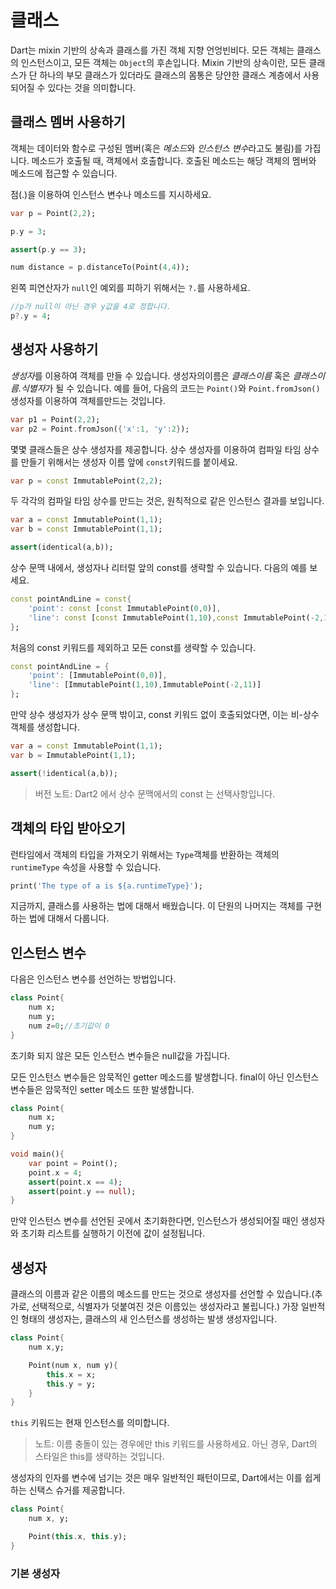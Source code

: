 # 클래스

Dart는 mixin 기반의 상속과 클래스를 가진 객체 지향 언엉빈비다. 모든 객체는 클래스의 인스턴스이고, 모든 객체는 `Object`의 후손입니다. Mixin 기반의 상속이란, 모든 클래스가 단 하나의 부모 클래스가 있더라도 클래스의 몸통은 당얀한 클래스 계층에서 사용되어질 수 있다는 것을 의미합니다.

## 클래스 멤버 사용하기

객체는 데이터와 함수로 구성된 멤버(혹은 *메소드*와 *인스턴스 변수*라고도 불림)를 가집니다. 메소드가 호출될 때, 객체에서 호출합니다. 호출된 메소드는 해당 객체의 멤버와 메소드에 접근할 수 있습니다.

점(.)을 이용하여 인스턴스 변수나 메소드를 지시하세요.

```dart
var p = Point(2,2);

p.y = 3;

assert(p.y == 3);

num distance = p.distanceTo(Point(4,4));
```

왼쪽 피연산자가 `null`인 예외를 피하기 위해서는 `?.`를 사용하세요.

```dart
//p가 null이 아닌 경우 y값을 4로 정합니다.
p?.y = 4;
```

## 생성자 사용하기

*생성자*를 이용하여 객체를 만들 수 있습니다. 생성자의이름은 *클래스이름* 혹은 *클래스이름.식별자*가 될 수 있습니다. 예를 들어, 다음의 코드는 `Point()`와 `Point.fromJson()` 생성자를 이용하여 객체를만드는 것입니다.

```dart
var p1 = Point(2,2);
var p2 = Point.fromJson({'x':1, 'y':2});
```

몇몇 클래스들은 상수 생성자를 제공합니다. 상수 생성자를 이용하여 컴파일 타임 상수를 만들기 위해서는 생성자 이름 앞에 `const`키워드를 붙이세요.

```dart
var p = const ImmutablePoint(2,2);
```

두 각각의 컴파일 타임 상수를 만드는 것은, 원칙적으로 같은 인스턴스 결과를 보입니다.

```dart
var a = const ImmutablePoint(1,1);
var b = const ImmutablePoint(1,1);

assert(identical(a,b));
```

상수 문맥 내에서, 생성자나 리터럴 앞의 const를 생략할 수 있습니다. 다음의 예를 보세요.

```dart
const pointAndLine = const{
    'point': const [const ImmutablePoint(0,0)],
    'line': const [const ImmutablePoint(1,10),const ImmutablePoint(-2,11)],
};
```

처음의 const 키워드를 제외하고 모든 const를 생략할 수 있습니다.

```dart
const pointAndLine = {
    'point': [ImmutablePoint(0,0)],
    'line': [ImmutablePoint(1,10),ImmutablePoint(-2,11)]
};
```

만약 상수 생성자가 상수 문맥 밖이고, const 키워드 없이 호출되었다면, 이는 비-상수 객체를 생성합니다.

```dart
var a = const ImmutablePoint(1,1);
var b = ImmutablePoint(1,1);

assert(!identical(a,b));
```

>버전 노트: Dart2 에서 상수 문맥에서의 const 는 선택사항입니다.

## 객체의 타입 받아오기

런타임에서 객체의 타입을 가져오기 위해서는 `Type`객체를 반환하는 객체의 `runtimeType` 속성을 사용할 수 있습니다.

```dart
print('The type of a is ${a.runtimeType}');
```

지금까지, 클래스를 사용하는 법에 대해서 배웠습니다. 이 단원의 나머지는 객체를 구현하는 법에 대해서 다룹니다.

## 인스턴스 변수

다음은 인스턴스 변수를 선언하는 방법입니다.

```dart
class Point{
    num x;
    num y;
    num z=0;//초기값이 0
}
```

초기화 되지 않은 모든 인스턴스 변수들은 null값을 가집니다.

모든 인스턴스 변수들은 암묵적인 getter 메소드를 발생합니다. final이 아닌 인스턴스 변수들은 암묵적인 setter 메소드 또한 발생합니다.

```dart
class Point{
    num x;
    num y;
}

void main(){
    var point = Point();
    point.x = 4;
    assert(point.x == 4);
    assert(point.y == null);
}
```

만약 인스턴스 변수를 선언된 곳에서 초기화한다면, 인스턴스가 생성되어질 때인 생성자와 초기화 리스트를 실행하기 이전에  값이 설정됩니다.

## 생성자

클래스의 이름과 같은 이름의 메소드를 만드는 것으로 생성자를 선언할 수 있습니다.(추가로, 선택적으로, 식별자가 덧붙여진 것은 이름있는 생성자라고 불립니다.) 가장 일반적인 형태의 생성자는, 클래스의 새 인스턴스를 생성하는 발생 생성자입니다.

```dart
class Point{
    num x,y;

    Point(num x, num y){
        this.x = x;
        this.y = y;
    }
}
```

`this` 키워드는 현재 인스턴스를 의미합니다.

> 노트: 이름 충돌이 있는 경우에만 this 키워드를 사용하세요. 아닌 경우, Dart의 스타일은 this를 생략하는 것입니다.

생성자의 인자를 변수에 넘기는 것은 매우 일반적인 패턴이므로, Dart에서는 이를 쉽게 하는 신택스 슈거를 제공합니다.

```dart
class Point{
    num x, y;

    Point(this.x, this.y);
}
```

### 기본 생성자